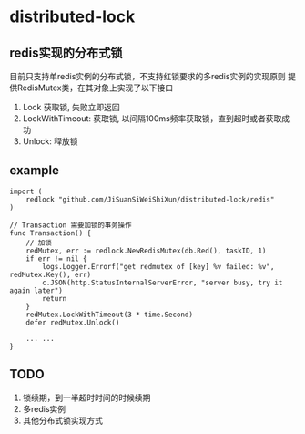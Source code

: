 # distributed-lock

## redis实现的分布式锁
目前只支持单redis实例的分布式锁，不支持红锁要求的多redis实例的实现原则
提供RedisMutex类，在其对象上实现了以下接口
1. Lock 获取锁, 失败立即返回
2. LockWithTimeout: 获取锁, 以间隔100ms频率获取锁，直到超时或者获取成功
3. Unlock: 释放锁

## example
```Golang
import (
    redlock "github.com/JiSuanSiWeiShiXun/distributed-lock/redis"
)

// Transaction 需要加锁的事务操作
func Transaction() {
    // 加锁
	redMutex, err := redlock.NewRedisMutex(db.Red(), taskID, 1)
	if err != nil {
		logs.Logger.Errorf("get redmutex of [key] %v failed: %v", redMutex.Key(), err)
		c.JSON(http.StatusInternalServerError, "server busy, try it again later")
		return
	}
	redMutex.LockWithTimeout(3 * time.Second)
	defer redMutex.Unlock()
    
    ... ...
}
```

## TODO
1. 锁续期，到一半超时时间的时候续期
2. 多redis实例
3. 其他分布式锁实现方式